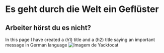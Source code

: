 # Es geht durch die Welt ein Geflüster
## Arbeiter hörst du es nicht?
In this page I have created a (h1) title and a (h2) title saying an important message in German language
![Imagem de Yacktocat](https://octodex.github.com/images/yaktocat.png)
